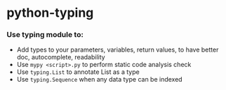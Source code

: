 # python-typing

### Use typing module to:
- Add types to your parameters, variables, return values, to have better doc, autocomplete, readability
- Use `mypy <script>.py` to perform static code analysis check
- Use `typing.List` to annotate List as a type
- Use `typing.Sequence` when any data type can be indexed